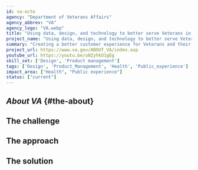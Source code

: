 ```yaml
---
id: va-octo
agency: "Department of Veterans Affairs"
agency_abbrev: "VA"
agency_logo: "VA.webp"
title: "Using data, design, and technology to better serve Veterans in a digital age"
project_name: "Using data, design, and technology to better serve Veterans in a digital age"
summary: "Creating a better customer experience for Veterans and their families to receive the benefits they've earned in the Department of Veterans Affairs' Office of the Chief Technology Officer."
project_url: https://www.va.gov/ABOUT_VA/index.asp
youtube_url: https://youtu.be/u0ZyhkO1gEg
skill_set: ['Design', 'Product management']
tags: ['Design', 'Product_Management', 'Health', 'Public_experience']
impact_area: ["Health", "Public experience"]
status: ["current"]
---
```

## *About VA* {#the-about}

## The challenge

## The approach

## The solution 

